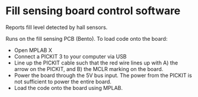 # Fill sensing board control software

Reports fill level detected by hall sensors.

Runs on the fill sensing PCB (Bento). To load code onto the board:

* Open MPLAB X
* Connect a PICKIT 3 to your computer via USB
* Line up the PICKIT cable such that the red wire lines up with A) the arrow on the PICKIT, and B) the MCLR marking on the board.
* Power the board through the 5V bus input. The power from the PICKIT is not sufficient to power the entire board.
* Load the code onto the board using MPLAB.
